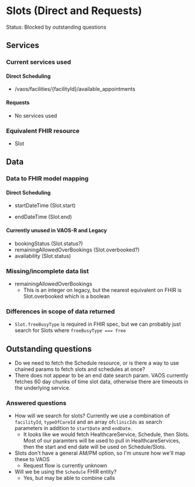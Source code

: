 # Slots (Direct and Requests)

Status: Blocked by outstanding questions
## Services
### Current services used

#### Direct Scheduling

* /vaos/facilities/{facilityId}/available_appointments

#### Requests
* No services used

### Equivalent FHIR resource

* Slot

## Data
### Data to FHIR model mapping

#### Direct Scheduling 

* startDateTime (Slot.start)

* endDateTime (Slot.end)

  


#### Currently unused in VAOS-R and Legacy
* bookingStatus (Slot.status?)
* remainingAllowedOverBookings (Slot.overbooked?)
* availability (Slot.status)

### Missing/incomplete data list

* remainingAllowedOverBookings
  * This is an integer on legacy, but the nearest equivalent on FHIR is Slot.overbooked which is a boolean

### Differences in scope of data returned

* `Slot.freeBusyType` is required in FHIR spec, but we can probably just search for Slots where `freeBusyType === free`

## Outstanding questions

- Do we need to fetch the Schedule resource, or is there a way to use chained params to fetch slots and schedules at once?
- There does not appear to be an end date search param. VAOS currently fetches 60 day chunks of time slot data, otherwise there are timeouts in the underlying service.

### Answered questions
* How will we search for slots?  Currently we use a combination of `facilityId`, `typeOfCareId` and an array of`clinicIds` as search parameters in addition to `startDate` and `endDate`.
   - It looks like we would fetch HealthcareService, Schedule, then Slots. Most of our paramters will be used to pull in HealthcareServices, then the start and end date will be used on Schedule/Slots.
* Slots don't have a general AM/PM option, so I'm unsure how we'll map these to VAOS
   - Request flow is currently unknown
* Will we be using the `Schedule` FHIR entity?
   - Yes, but may be able to combine calls
